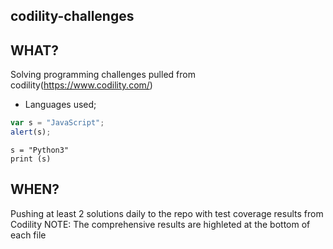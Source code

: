 ## codility-challenges


## WHAT?

Solving programming challenges pulled from codility(https://www.codility.com/) 

  - Languages used; 

  ```javascript
  var s = "JavaScript";
  alert(s);
  ```
 
  ```python3
  s = "Python3"
  print (s)
  ```
  
## WHEN?

Pushing at least 2 solutions daily to the repo with test coverage results from Codility
NOTE: The comprehensive results are highleted at the bottom of each file 
